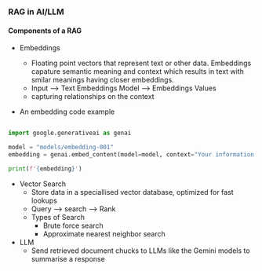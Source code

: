 ### RAG in AI/LLM 

#### Components of a RAG
- Embeddings 
	- Floating point vectors that represent text or other data. Embeddings capature semantic meaning and context which results in text with smilar meanings having closer embeddings.
	- Input --> Text Embeddings Model --> Embeddings Values 
	- capturing relationships on the context

- An embedding code example 
```python

import google.generativeai as genai 

model = "models/embedding-001"
embedding = genai.embed_content(model=model, context="Your information to be embedded")

print(f'{embedding}')
```

- Vector Search 
	- Store data in a speciallised vector database, optimized for fast lookups 
	- Query --> search --> Rank
	- Types of Search
		- Brute force search 
		- Approximate nearest neighbor search
- LLM
	- Send retrieved document chucks to LLMs like the Gemini models to summarise a response




